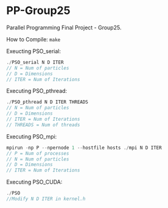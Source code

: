 # PP-Group25
Parallel Programming Final Project - Group25. <br>

How to Compile:
`make`

Exeucting PSO_serial:
```C
./PSO_serial N D ITER
// N = Num of particles
// D = Dimensions
// ITER = Num of Iterations
```

Executing PSO_pthread:
```C
./PSO_pthread N D ITER THREADS
// N = Num of particles
// D = Dimensions
// ITER = Num of Iterations
// THREADS = Num of threads
```

Executing PSO_mpi:
```C
mpirun -np P --npernode 1 --hostfile hosts ./mpi N D ITER
// P = Num of processes
// N = Num of particles
// D = Dimensions
// ITER = Num of Iterations
```

Executing PSO_CUDA:
```C
./PSO
//Modify N D ITER in kernel.h
```
